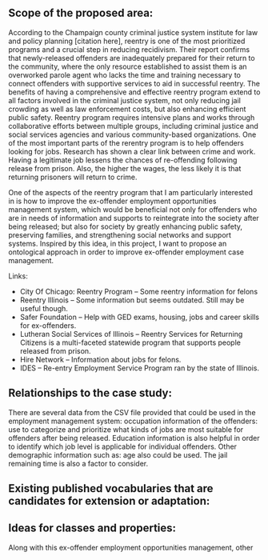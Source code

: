 ## Scope of the proposed area:
According to the Champaign county criminal justice system institute for law and policy planning [citation here], reentry is one of the most prioritized programs and a crucial step in reducing recidivism. Their report confirms that newly-released offenders are inadequately prepared for their return to the community, where the only resource established to assist them is an overworked parole agent who lacks the time and training necessary to connect offenders with supportive services to aid in successful reentry. The benefits of having a comprehensive and effective reentry program extend to all factors involved in the criminal justice system, not only reducing jail crowding as well as law enforcement costs, but also enhancing efficient public safety. Reentry program requires intensive plans and works through collaborative efforts between multiple groups, including criminal justice and social services agencies and various community-based organizations. One of the most important parts of the rerentry program is to help offenders looking for jobs. Research has shown a clear link between crime and work. Having a legitimate job lessens the chances of re-offending following release from prison. Also, the higher the wages, the less likely it is that returning prisoners will return to crime. 

One of the aspects of the reentry program that I am particularly interested in is how to improve the ex-offender employment opportunities management system, which would be beneficial not only for offenders who are in needs of information and supports to reintegrate into the society after being released; but also for society by greatly enhancing public safety, preserving families, and strengthening social networks and support systems. Inspired by this idea, in this project, I want to propose an ontological approach in order to improve ex-offender employment case management. 

Links:
- City Of Chicago: Reentry Program –  Some reentry information for felons
- Reentry Illinois – Some information but seems outdated. Still may be useful though.
- Safer Foundation – Help with GED exams, housing, jobs and career skills for ex-offenders.
- Lutheran Social Services of Illinois – Reentry Services for Returning Citizens is a multi-faceted statewide program that supports people released from prison.
- Hire Network – Information about jobs for felons.
- IDES –  Re-entry Employment Service Program ran by the state of Illinois.

## Relationships to the case study:
There are several data from the CSV file provided that could be used in the employment management system: occupation information of the offenders: use to categorize and prioritize what kinds of jobs are most suitable for offenders after being released. Education information is also helpful in order to identify which job level is applicable for individual offenders. Other demographic information such as: age also could be used. The jail remaining time is also a factor to consider. 

## Existing published vocabularies that are candidates for extension or adaptation:

## Ideas for classes and properties:
Along with this ex-offender employment opportunities management, other 

